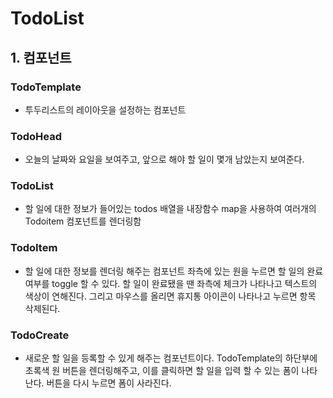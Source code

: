 # TodoList

## 1. 컴포넌트

### TodoTemplate

- 투두리스트의 레이아웃을 설정하는 컴포넌트

### TodoHead

- 오늘의 날짜와 요일을 보여주고, 앞으로 해야 할 일이 몇개 남았는지 보여준다.

### TodoList

- 할 일에 대한 정보가 들어있는 todos 배열을 내장함수 map을 사용하여 여러개의 Todoitem 컴포넌트를 렌더링함

### TodoItem

- 할 일에 대한 정보를 렌더링 해주는 컴포넌트 좌측에 있는 원을 누르면 할 일의 완료 여부를 toggle 할 수 있다. 할 일이 완료됐을 땐 좌측에 체크가 나타나고 텍스트의 색상이 연해진다. 그리고 마우스를 올리면 휴지통 아이콘이 나타나고 누르면 항목 삭제된다.

### TodoCreate

- 새로운 할 일을 등록할 수 있게 해주는 컴포넌트이다. TodoTemplate의 하단부에 초록색 원 버튼을 렌더링해주고, 이를 클릭하면 할 일을 입력 할 수 있는 폼이 나타난다. 버튼을 다시 누르면 폼이 사라진다.